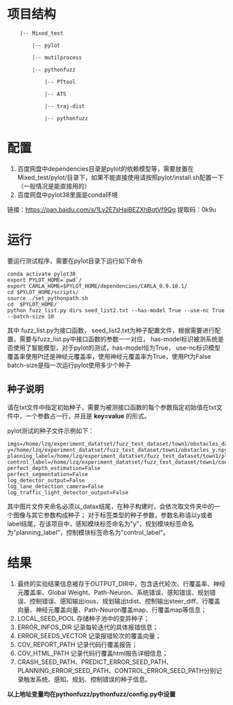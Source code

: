 # 项目结构

		|-- Mixed_test
	
		    |-- pylot
	
			|-- mutilprocess
	
			|-- pythonfuzz
	
				|-- PTtool 
	
				|-- ATS
	
				|-- traj-dist
	
				|-- pythonfuzz


# 配置
1. 百度网盘中dependencies目录是pylot的依赖模型等，需要放置在Mixed_test/pylot/目录下，如果不能直接使用请按照pylot/install.sh配置一下（一般情况是能直接用的）
2. 百度网盘中pylot38里面是conda环境

链接：https://pan.baidu.com/s/1Ly2E7sHaiBEZXhBqtVf9Qg 
提取码：0k9u

# 运行
要运行测试程序，需要在pylot目录下运行如下命令
```
conda activate pylot38
export PYLOT_HOME=`pwd`/
export CARLA_HOME=$PYLOT_HOME/dependencies/CARLA_0.9.10.1/
cd $PYLOT_HOME/scripts/
source ./set_pythonpath.sh
cd  $PYLOT_HOME/
python fuzz_list.py dirs seed_list2.txt --has-model True --use-nc True --batch-size 10
```
其中
    fuzz_list.py为接口函数，
    seed_list2.txt为种子配置文件，根据需要进行配置，需要与fuzz_list.py中接口函数的参数一一对应，
    has-model标识被测系统是否使用了智能模型，对于pylot的测试，has-model恒为True，
    use-nc标识模型覆盖率使用Pt还是神经元覆盖率，使用神经元覆盖率为True，使用Pt为False
    batch-size是指一次运行pylot使用多少个种子

## 种子说明
请在txt文件中指定初始种子，需要为被测接口函数的每个参数指定初始值在txt文件中，一个参数占一行，并且是 **key=value** 的形式。

pylot测试的种子文件示例如下：
```
imgs=/home/lzq/experiment_datatset/fuzz_test_dataset/town1/obstacles_dataset_datax
y=/home/lzq/experiment_datatset/fuzz_test_dataset/town1/obstacles_y.npy
planning_label=/home/lzq/experiment_datatset/fuzz_test_dataset/town1/plannings/town1_obstacle/planning_rs_label_y.npy
control_label=/home/lzq/experiment_datatset/fuzz_test_dataset/town1/controls/town1_obstacle/control_rs_label_y.npy
perfect_depth_estimation=False
perfect_segmentation=False
log_detector_output=False
log_lane_detection_camera=False
log_traffic_light_detector_output=False
```
其中图片文件夹命名必须以_datax结尾，在种子构建时，会依次取文件夹中的一个图像与其它参数构成种子；
对于标签类型的种子参数，参数名称请以y或者label结尾，在该项目中，感知模块标签命名为"y"，规划模块标签命名为"planning_label"，控制模块标签命名为"control_label"。

# 结果
1. 最终的实验结果信息被存于OUTPUT_DIR中，包含迭代轮次、行覆盖率、神经元覆盖率、Global Weight、Path-Neuron、系统错误、感知错误、规划错误、控制错误、感知输出ious、规划输出tdist、控制输出steer_diff、行覆盖向量、神经元覆盖向量、Path-Neuron覆盖map、行覆盖map等信息；
2. LOCAL_SEED_POOL 存储种子池中的变异种子；
3. ERROR_INFOS_DIR 记录每轮迭代的具体报错信息；
4. ERROR_SEEDS_VECTOR 记录报错轮次的覆盖向量；
5. COV_REPORT_PATH 记录代码行覆盖报告；
6. COV_HTML_PATH 记录代码行覆盖html报告详细信息；
7. CRASH_SEED_PATH、PREDICT_ERROR_SEED_PATH、PLANNING_ERROR_SEED_PATH、CONTROL_ERROR_SEED_PATH分别记录触发系统、感知、规划、控制错误的种子信息。

**以上地址变量均在pythonfuzz/pythonfuzz/config.py中设置**

